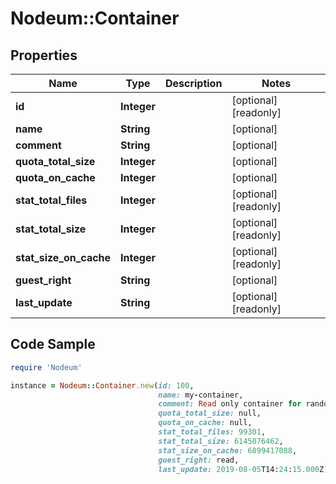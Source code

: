 # Nodeum::Container

## Properties

Name | Type | Description | Notes
------------ | ------------- | ------------- | -------------
**id** | **Integer** |  | [optional] [readonly] 
**name** | **String** |  | [optional] 
**comment** | **String** |  | [optional] 
**quota_total_size** | **Integer** |  | [optional] 
**quota_on_cache** | **Integer** |  | [optional] 
**stat_total_files** | **Integer** |  | [optional] [readonly] 
**stat_total_size** | **Integer** |  | [optional] [readonly] 
**stat_size_on_cache** | **Integer** |  | [optional] [readonly] 
**guest_right** | **String** |  | [optional] 
**last_update** | **String** |  | [optional] [readonly] 

## Code Sample

```ruby
require 'Nodeum'

instance = Nodeum::Container.new(id: 100,
                                 name: my-container,
                                 comment: Read only container for random stuff,
                                 quota_total_size: null,
                                 quota_on_cache: null,
                                 stat_total_files: 99301,
                                 stat_total_size: 6145076462,
                                 stat_size_on_cache: 6899417088,
                                 guest_right: read,
                                 last_update: 2019-08-05T14:24:15.000Z)
```


